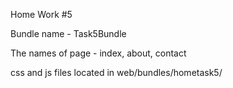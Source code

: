 Home Work #5

Bundle name - Task5Bundle

The names of page - index, about, contact

css and js files located in web/bundles/hometask5/